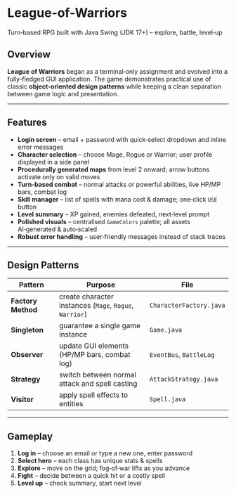 # League-of-Warriors
Turn‑based RPG built with Java Swing (JDK 17+) – explore, battle, level‑up

## Overview

**League of Warriors** began as a terminal‑only assignment and evolved into a fully‑fledged GUI application.
The game demonstrates practical use of classic **object‑oriented design patterns** while keeping a clean separation between game logic and presentation.

---

## Features

* **Login screen** – email + password with quick‑select dropdown and inline error messages
* **Character selection** – choose Mage, Rogue or Warrior; user profile displayed in a side panel
* **Procedurally generated maps** from level 2 onward; arrow buttons activate only on valid moves
* **Turn‑based combat** – normal attacks or powerful abilities, live HP/MP bars, combat log
* **Skill manager** – list of spells with mana cost & damage; one‑click `USE` button
* **Level summary** – XP gained, enemies defeated, next‑level prompt
* **Polished visuals** – centralised `GameColors` palette; all assets AI‑generated & auto‑scaled
* **Robust error handling** – user‑friendly messages instead of stack traces

---

## Design Patterns

| Pattern            | Purpose                                                 | File                    |
| ------------------ | ------------------------------------------------------- | ----------------------- |
| **Factory Method** | create character instances (`Mage`, `Rogue`, `Warrior`) | `CharacterFactory.java` |
| **Singleton**      | guarantee a single game instance                        | `Game.java`             |
| **Observer**       | update GUI elements (HP/MP bars, combat log)            | `EventBus`, `BattleLog` |
| **Strategy**       | switch between normal attack and spell casting          | `AttackStrategy.java`   |
| **Visitor**        | apply spell effects to entities                         | `Spell.java`            |

---

## Gameplay

1. **Log in** – choose an email or type a new one, enter password
2. **Select hero** – each class has unique stats & spells
3. **Explore** – move on the grid; fog‑of‑war lifts as you advance
4. **Fight** – decide between a quick hit or a costly spell
5. **Level up** – check summary, start next level
